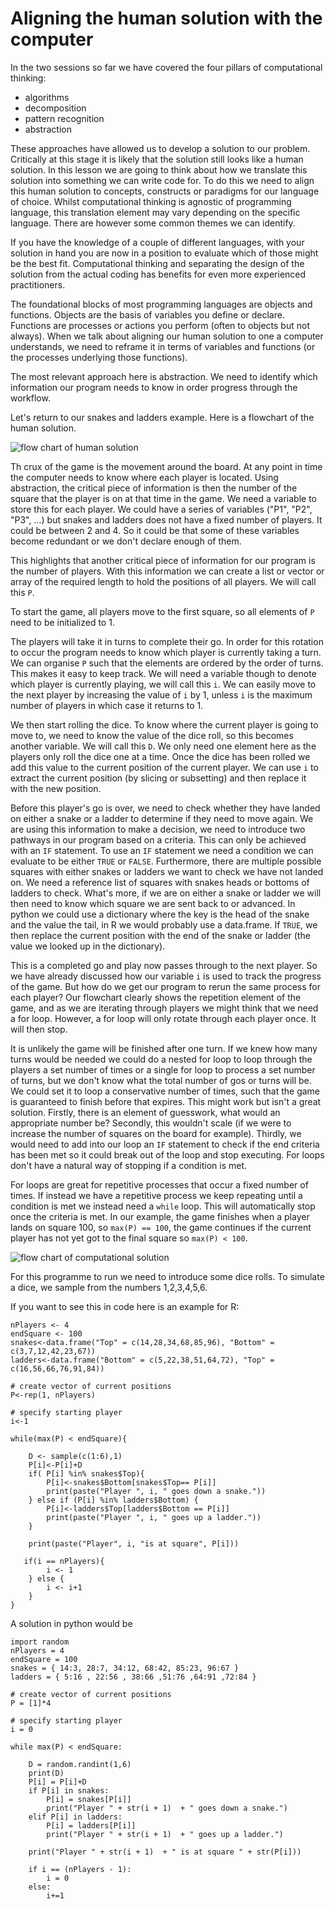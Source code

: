 # Aligning the human solution with the computer

In the two sessions so far we have covered the four pillars of computational thinking:

* algorithms
* decomposition
* pattern recognition
* abstraction

These approaches have allowed us to develop a solution to our problem. Critically at this stage it is likely that the solution still looks like a human solution. In this lesson we are going to think about how we translate this solution into something we can write code for. To do this we need to align this human solution to concepts, constructs or paradigms for our language of choice. Whilst computational thinking is agnostic of programming language, this translation element may vary depending on the specific language. There are however some common themes we can identify.

If you have the knowledge of a couple of different languages, with your solution in hand you are now in a position to evaluate which of those might be the best fit. Computational thinking and separating the design of the solution from the actual coding has benefits for even more experienced practitioners.

The foundational blocks of most programming languages are objects and functions. Objects are the basis of variables you define or declare. Functions are processes or actions you perform (often to objects but not always). When we talk about aligning our human solution to one a computer understands, we need to reframe it in terms of variables and functions (or the processes underlying those functions).

The most relevant approach here is abstraction. We need to identify which information our program needs to know in order progress through the workflow.

Let's return to our snakes and ladders example. Here is a flowchart of the human solution. 

![flow chart of human solution](images/snakes_human.png)

Th crux of the game is the movement around the board. At any point in time the computer needs to know where each player is located. Using abstraction, the critical piece of information is then the number of the square that the player is on at that time in the game. We need a variable to store this for each player. We could have a series of variables ("P1", "P2", "P3", ...) but snakes and ladders does not have a fixed number of players. It could be between 2 and 4. So it could be that some of these variables become redundant or we don't declare enough of them. 

This highlights that another critical piece of information for our program is the number of players. With this information we can create a list or vector or array of the required length to hold the positions of all players. We will call this `P`. 

To start the game, all players move to the first square, so all elements of `P` need to be initialized to 1. 

The players will take it in turns to complete their go. In order for this rotation to occur the program needs to know which player is currently taking a turn. We can organise `P` such that the elements are ordered by the order of turns. This makes it easy to keep track. We will need a variable though to denote which player is currently playing, we will call this `i`. We can easily move to the next player by increasing the value of `i` by 1, unless `i` is the maximum number of players in which case it returns to 1.  

We then start rolling the dice. To know where the current player is going to move to, we need to know the value of the dice roll, so this becomes another variable. We will call this `D`. We only need one element here as the players only roll the dice one at a time. Once the dice has been rolled we add this value to the current position of the current player. We can use `i` to extract the current position (by slicing or subsetting) and then replace it with the new position.

Before this player's go is over, we need to check whether they have landed on either a snake or a ladder to determine if they need to move again. We are using this information to make a decision, we need to introduce two pathways in our program based on a criteria. This can only be achieved with an `IF` statement. To use an `IF` statement we need a condition we can evaluate to be either `TRUE` or `FALSE`. Furthermore, there are multiple possible squares with either snakes or ladders we want to check we have not landed on. We need a reference list of squares with snakes heads or bottoms of ladders to check. What's more, if we are on either a snake or ladder we will then need to know which square we are sent back to or advanced. In python we could use a dictionary where the key is the head of the snake and the value the tail, in R we would probably use a data.frame. If `TRUE`, we then replace the current position with the end of the snake or ladder (the value we looked up in the dictionary). 

This is a completed go and play now passes through to the next player. So we have already discussed how our variable `i` is used to track the progress of the game. But how do we get our program to rerun the same process for each player? Our flowchart clearly shows the repetition element of the game, and as we are iterating through players we might think that we need a for loop. However, a for loop will only rotate through each player once. It will then stop. 

It is unlikely the game will be finished after one turn. If we knew how many turns would be needed we could do a nested for loop to loop through the players a set number of times or a single for loop to process a set number of turns, but we don't know what the total number of gos or turns will be. We could set it to loop a conservative number of times, such that the game is guaranteed to finish before that expires. This might work but isn't a great solution. Firstly, there is an element of guesswork, what would an appropriate number be? Secondly, this wouldn't scale (if we were to increase the number of squares on the board for example). Thirdly, we would need to add into our loop an `IF` statement to check if the end criteria has been met so it could break out of the loop and stop executing. For loops don't have a natural way of stopping if a condition is met. 

For loops are great for repetitive processes that occur a fixed number of times. If instead we have a repetitive process we keep repeating until a condition is met we instead need a `while` loop. This will automatically stop once the criteria is met. In our example, the game finishes when a player lands on square 100, so `max(P) == 100`, the game continues if the current player has not yet got to the final square so `max(P) < 100`.


![flow chart of computational solution](images/snakes_programme.png)

For this programme to run we need to introduce some dice rolls. To simulate a dice, we sample from the numbers 1,2,3,4,5,6. 

If you want to see this in code here is an example for R:

```
nPlayers <- 4
endSquare <- 100
snakes<-data.frame("Top" = c(14,28,34,68,85,96), "Bottom" = c(3,7,12,42,23,67))
ladders<-data.frame("Bottom" = c(5,22,38,51,64,72), "Top" = c(16,56,66,76,91,84))

# create vector of current positions
P<-rep(1, nPlayers)

# specify starting player
i<-1

while(max(P) < endSquare){

    D <- sample(c(1:6),1)
    P[i]<-P[i]+D
    if( P[i] %in% snakes$Top){
        P[i]<-snakes$Bottom[snakes$Top== P[i]]
        print(paste("Player ", i, " goes down a snake."))
    } else if (P[i] %in% ladders$Bottom) {
        P[i]<-ladders$Top[ladders$Bottom == P[i]]
        print(paste("Player ", i, " goes up a ladder."))
    }

    print(paste("Player", i, "is at square", P[i])) 
 
   if(i == nPlayers){
        i <- 1
    } else {
        i <- i+1
    }
}
```

A solution in python would be

```
import random
nPlayers = 4
endSquare = 100
snakes = { 14:3, 28:7, 34:12, 68:42, 85:23, 96:67 }
ladders = { 5:16 , 22:56 , 38:66 ,51:76 ,64:91 ,72:84 }

# create vector of current positions
P = [1]*4

# specify starting player
i = 0

while max(P) < endSquare:

    D = random.randint(1,6)
    print(D)
    P[i] = P[i]+D
    if P[i] in snakes:
        P[i] = snakes[P[i]]
        print("Player " + str(i + 1)  + " goes down a snake.") 
    elif P[i] in ladders:
        P[i] = ladders[P[i]]
        print("Player " + str(i + 1)  + " goes up a ladder.") 
    
    print("Player " + str(i + 1)  + " is at square " + str(P[i])) 
 
    if i == (nPlayers - 1):
        i = 0
    else:
        i+=1

```
